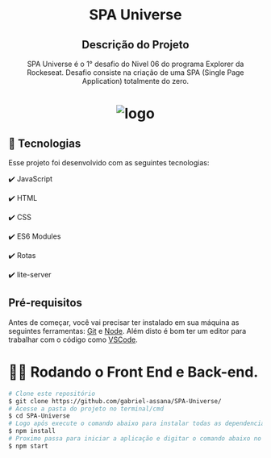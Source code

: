 <h1 align="center">
  SPA Universe
</h1>

<h2 align="center" >Descrição do Projeto</h2>
<p align="center">
   SPA Universe é o 1° desafio do Nivel 06 do programa Explorer da Rockeseat. Desafio consiste na criação de uma SPA (Single Page Application) totalmente do zero.
</p>

<h1 align="center">
  <img alt="logo" title="#logo" src="images/spa.gif" />
</h1>

## :rocket: Tecnologias

Esse projeto foi desenvolvido com as seguintes tecnologias:

✔️ JavaScript

✔️ HTML

✔️ CSS

✔️ ES6 Modules

✔️ Rotas

✔️ lite-server


<h2>Pré-requisitos</h2>

Antes de começar, você vai precisar ter instalado em sua máquina as seguintes ferramentas:
[Git](https://git-scm.com) e [Node](https://nodejs.org/pt-br/).
Além disto é bom ter um editor para trabalhar com o código como [VSCode](https://code.visualstudio.com/).

# 👨‍💻 Rodando o Front End e Back-end.

```bash
# Clone este repositório
$ git clone https://github.com/gabriel-assana/SPA-Universe/
# Acesse a pasta do projeto no terminal/cmd
$ cd SPA-Universe
# Logo após execute o comando abaixo para instalar todas as dependencias da aplicação juntament com o lite-server.
$ npm install
# Proximo passa para iniciar a aplicação e digitar o comando abaixo no terminal.
$ npm start
